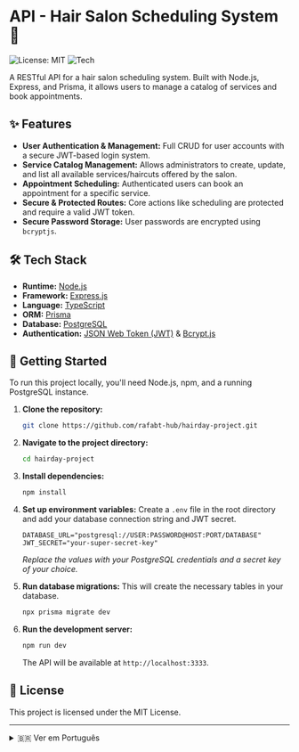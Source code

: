 # API - Hair Salon Scheduling System 💈

![License: MIT](https://img.shields.io/badge/License-MIT-blue.svg)
![Tech](https://img.shields.io/badge/tech-Node.js%20%26%20Express-68A063?logo=node.js)

A RESTful API for a hair salon scheduling system. Built with Node.js, Express, and Prisma, it allows users to manage a catalog of services and book appointments.

## ✨ Features

-   **User Authentication & Management:** Full CRUD for user accounts with a secure JWT-based login system.
-   **Service Catalog Management:** Allows administrators to create, update, and list all available services/haircuts offered by the salon.
-   **Appointment Scheduling:** Authenticated users can book an appointment for a specific service.
-   **Secure & Protected Routes:** Core actions like scheduling are protected and require a valid JWT token.
-   **Secure Password Storage:** User passwords are encrypted using `bcryptjs`.

## 🛠️ Tech Stack

-   **Runtime:** [Node.js](https://nodejs.org/)
-   **Framework:** [Express.js](https://expressjs.com/pt-br/)
-   **Language:** [TypeScript](https://www.typescriptlang.org/)
-   **ORM:** [Prisma](https://www.prisma.io/)
-   **Database:** [PostgreSQL](https://www.postgresql.org/)
-   **Authentication:** [JSON Web Token (JWT)](https://jwt.io/) & [Bcrypt.js](https://www.npmjs.com/package/bcryptjs)

## 🚀 Getting Started

To run this project locally, you'll need Node.js, npm, and a running PostgreSQL instance.

1.  **Clone the repository:**
    ```sh
    git clone https://github.com/rafabt-hub/hairday-project.git
    ```
2.  **Navigate to the project directory:**
    ```sh
    cd hairday-project
    ```
3.  **Install dependencies:**
    ```sh
    npm install
    ```
4.  **Set up environment variables:**
    Create a `.env` file in the root directory and add your database connection string and JWT secret.
    ```.env
    DATABASE_URL="postgresql://USER:PASSWORD@HOST:PORT/DATABASE"
    JWT_SECRET="your-super-secret-key"
    ```
    *Replace the values with your PostgreSQL credentials and a secret key of your choice.*

5.  **Run database migrations:**
    This will create the necessary tables in your database.
    ```sh
    npx prisma migrate dev
    ```
6.  **Run the development server:**
    ```sh
    npm run dev
    ```
    The API will be available at `http://localhost:3333`.

## 📄 License

This project is licensed under the MIT License.

---

<details>
  <summary>🇧🇷 Ver em Português</summary>

  <br>

  > Uma API RESTful para um sistema de agendamento de salão de beleza. Construída com Node.js, Express e Prisma, permite que usuários gerenciem um catálogo de serviços e agendem horários.

  ### ✨ Funcionalidades

  -   **Autenticação e Gerenciamento de Usuários:** CRUD completo para contas de usuário com um sistema de login seguro baseado em JWT.
  -   **Gerenciamento do Catálogo de Serviços:** Permite que administradores criem, atualizem e listem todos os serviços/cortes disponíveis oferecidos pelo salão.
  -   **Agendamento de Horários:** Usuários autenticados podem marcar um horário para um serviço específico.
  -   **Rotas Seguras e Protegidas:** Ações principais, como agendamento, são protegidas e exigem um token JWT válido.
  -   **Armazenamento Seguro de Senhas:** As senhas dos usuários são criptografadas com `bcryptjs`.

  ### 🚀 Como Executar

  Para rodar este projeto, você precisará do Node.js, npm e uma instância do PostgreSQL ativa.

  1.  **Clone o repositório.**
  2.  **Navegue até a pasta do projeto.**
  3.  **Instale as dependências:** `npm install`.
  4.  **Configure as variáveis de ambiente:** Crie um arquivo `.env` na raiz e adicione sua string de conexão do banco e um segredo para o JWT.
  5.  **Execute as migrações do banco:** `npx prisma migrate dev`.
  6.  **Inicie o servidor:** `npm run dev`. A API estará rodando em `http://localhost:3333`.

</details>
